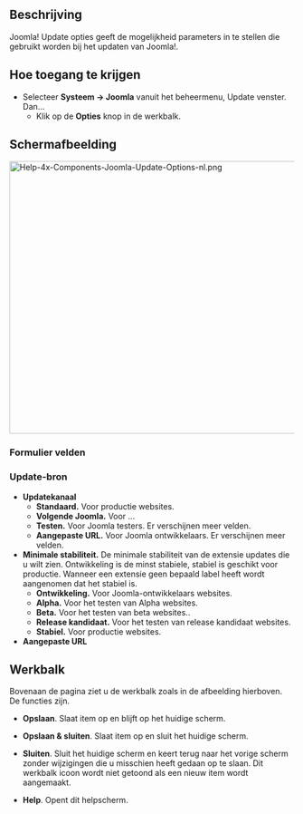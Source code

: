 <!-- Filename: Help4.x:Joomla_Update:_Options / Display title: Joomla update: Opties -->

## Beschrijving

Joomla! Update opties geeft de mogelijkheid parameters in te stellen die
gebruikt worden bij het updaten van Joomla!.

## Hoe toegang te krijgen

- Selecteer **Systeem **→** Joomla** vanuit het beheermenu, Update
  venster. Dan...
  - Klik op de **Opties** knop in de werkbalk.

## Schermafbeelding

<img
src="https://docs.joomla.org/images/thumb/6/64/Help-4x-Components-Joomla-Update-Options-nl.png/800px-Help-4x-Components-Joomla-Update-Options-nl.png"
decoding="async"
srcset="https://docs.joomla.org/images/6/64/Help-4x-Components-Joomla-Update-Options-nl.png 1.5x"
data-file-width="1200" data-file-height="722" width="800" height="481"
alt="Help-4x-Components-Joomla-Update-Options-nl.png" />

### Formulier velden

### Update-bron

- **Updatekanaal**
  - **Standaard.** Voor productie websites.
  - **Volgende Joomla.** Voor ...
  - **Testen.** Voor Joomla testers. Er verschijnen meer velden.
  - **Aangepaste URL.** Voor Joomla ontwikkelaars. Er verschijnen meer
    velden.
- **Minimale stabiliteit.** De minimale stabiliteit van de extensie
  updates die u wilt zien. Ontwikkeling is de minst stabiele, stabiel is
  geschikt voor productie. Wanneer een extensie geen bepaald label heeft
  wordt aangenomen dat het stabiel is.
  - **Ontwikkeling.** Voor Joomla-ontwikkelaars websites.
  - **Alpha.** Voor het testen van Alpha websites.
  - **Beta.** Voor het testen van beta websites..
  - **Release kandidaat.** Voor het testen van release kandidaat
    websites.
  - **Stabiel.** Voor productie websites.
- **Aangepaste URL**

## Werkbalk

Bovenaan de pagina ziet u de werkbalk zoals in de afbeelding hierboven.
De functies zijn.

- **Opslaan**. Slaat item op en blijft op het huidige scherm.

<!-- -->

- **Opslaan & sluiten**. Slaat item op en sluit het huidige scherm.

<!-- -->

- **Sluiten**. Sluit het huidige scherm en keert terug naar het vorige
  scherm zonder wijzigingen die u misschien heeft gedaan op te slaan.
  Dit werkbalk icoon wordt niet getoond als een nieuw item wordt
  aangemaakt.

<!-- -->

- **Help**. Opent dit helpscherm.
